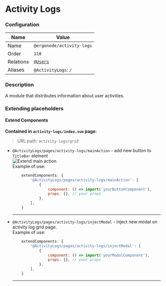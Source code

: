 # Activity Logs

### Configuration

| Name          | Value                    |
|---------------|--------------------------|
| Name          | `@ergonode/activity-logs`|
| Order         | `110`                    |
| Relations     | [`@Users`][module-user]  |
| Aliases       | `@ActivityLogs`: `/`     |

### Description

A module that distributes information about user activities.

### Extending placeholders

#### Extend Components
**Contained in `activity-logs/index.vue` page:**

> URL path: `activity-logs/grid`

* `@ActivityLogs/pages/activity-logs/mainAction` - add new button to `TitleBar` element<br>
    <img src="images/extends/extend-empty-title-bar.png" alt="Extend main action" />
    <br>
    Example of use:

    ```javascript
        extendComponents: {
            '@ActivityLogs/pages/activity-logs/mainAction': [
                {
                    component: () => import('yourButtonComponent'),
                    props: {}, // your props
                },
            ],
        }
    ```
    ---

* `@ActivityLogs/pages/activity-logs/injectModal` - inject new modal on activity log grid page.<br>
    Example of use:

    ```javascript
        extendComponents: {
            '@ActivityLogs/pages/activity-logs/injectModal': [
                {
                    component: () => import('yourModalComponent'),
                    props: {}, // your props
                },
            ],
        }
    ```
    ---

[module-user]: frontend/modules/users